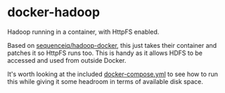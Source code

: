 # docker-hadoop
Hadoop running in a container, with HttpFS enabled.

Based on [sequenceiq/hadoop-docker](https://github.com/sequenceiq/hadoop-docker), this just takes their container and patches 
it so HttpFS runs too. This is handy as it allows HDFS to be accessed and used from outside Docker.

It's worth looking at the included [docker-compose.yml](./docker-compose.yml) to see how to run this while giving it some headroom in terms of available disk space.
